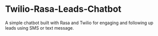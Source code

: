 # Twilio-Rasa-Leads-Chatbot
A simple chatbot built with Rasa and Twilio for engaging and following up leads using SMS or text message.
